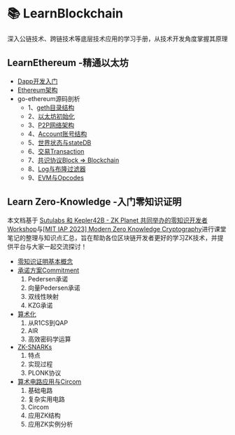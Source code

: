 # :books: LearnBlockchain

深入公链技术、跨链技术等底层技术应用的学习手册，从技术开发角度掌握其原理

## LearnEthereum -精通以太坊

+ [Dapp开发入门](./LearnBlockchain/LaernEthereum/Dapp%E5%BC%80%E5%8F%91%E5%85%A5%E9%97%A8)
+ [Ethereum架构](./LaernEthereum/EVM%E5%BA%95%E5%B1%82%E7%BB%93%E6%9E%84)
+ go-ethereum源码剖析
  + 1、[geth目录结构](./LaernEthereum/geth%E6%BA%90%E7%A0%81%E8%A7%A3%E6%9E%90/geth%E7%9B%AE%E5%BD%95%E7%BB%93%E6%9E%84)
  + 2、[以太坊初始化](./LaernEthereum/geth%E6%BA%90%E7%A0%81%E8%A7%A3%E6%9E%90/%E4%BB%A5%E5%A4%AA%E5%9D%8A%E5%88%9D%E5%A7%8B%E5%8C%96)
  + 3、[P2P网络架构](./LaernEthereum/geth%E6%BA%90%E7%A0%81%E8%A7%A3%E6%9E%90/%E7%BD%91%E7%BB%9C%E6%9E%B6%E6%9E%84)
  + 4、[Account账号结构](./LaernEthereum/geth%E6%BA%90%E7%A0%81%E8%A7%A3%E6%9E%90/%E8%B4%A6%E6%88%B7%E7%BB%93%E6%9E%84)
  + 5、[世界状态与stateDB](./LaernEthereum/geth%E6%BA%90%E7%A0%81%E8%A7%A3%E6%9E%90/%E4%B8%96%E7%95%8C%E7%8A%B6%E6%80%81State%E4%B8%8EStateDB)
  + 6、[交易Transaction](./LaernEthereum/geth%E6%BA%90%E7%A0%81%E8%A7%A3%E6%9E%90/%E4%BA%A4%E6%98%93Transaction)
  + 7、[共识协议Block => Blockchain](./LaernEthereum/geth%E6%BA%90%E7%A0%81%E8%A7%A3%E6%9E%90/%E4%BB%8EBlock%E5%88%B0Blockchain)
  + 8、[Log与布隆过滤器](./LaernEthereum/geth%E6%BA%90%E7%A0%81%E8%A7%A3%E6%9E%90/Log%E5%92%8C%E5%B8%83%E9%9A%86%E8%BF%87%E6%BB%A4%E5%99%A8)
  + 9、[EVM与Opcodes](./LaernEthereum/geth%E6%BA%90%E7%A0%81%E8%A7%A3%E6%9E%90/VM%E5%92%8COpcodes)

## Learn Zero-Knowledge -入门零知识证明

本文档基于 [Sutulabs 和 Kepler42B - ZK Planet 共同举办的零知识开发者Workshop](https://zkshanghai.xyz/)与[[MIT IAP 2023] Modern Zero Knowledge Cryptography](https://zkiap.com/)进行课堂笔记的整理与知识点汇总，旨在帮助各位区块链开发者更好的学习ZK技术，并提供平台与大家一起交流探讨！


+ [零知识证明基本概念](./LearnZero_Knowledge/%E5%9F%BA%E6%9C%AC%E6%A6%82%E5%BF%B5)
+ [承诺方案Commitment](./LearnZero_Knowledge/%E6%89%BF%E8%AF%BA%E6%96%B9%E6%A1%88)
  1. Pedersen承诺 
  2. 向量Pedersen承诺
  3. 双线性映射
  4. KZG承诺
+ [算术化](./LearnZero_Knowledge/%E7%AE%97%E6%9C%AF%E5%8C%96)
  1. 从R1CS到QAP
  2. AIR
  3. 高效密码学运算
+ [ZK-SNARKs](./LearnZero_Knowledg/ZK-SNARK)
  1. 特点
  2. 实现过程
  3. PLONK协议
+ [算术电路应用与Circom](./LearnZero_Knowledg/%E7%AE%97%E6%9C%AF%E7%94%B5%E8%B7%AF%E5%BA%94%E7%94%A8%E4%B8%8ECircom)
  1. 基础电路
  2. 复杂实用电路
  3. Circom
  4. 应用ZK结构
  5. 应用ZK实例分析
